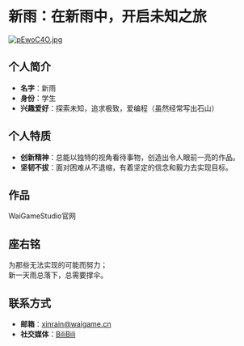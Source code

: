 # 新雨：在新雨中，开启未知之旅

[![pEwoC4O.jpg](https://s21.ax1x.com/2025/03/20/pEwoC4O.jpg)](https://imgse.com/i/pEwoC4O)

## 个人简介
- **名字**：新雨
- **身份**：学生
- **兴趣爱好**：探索未知，追求极致，爱编程（虽然经常写出石山）

## 个人特质
- **创新精神**：总能以独特的视角看待事物，创造出令人眼前一亮的作品。
- **坚韧不拔**：面对困难从不退缩，有着坚定的信念和毅力去实现目标。

## 作品
WaiGameStudio官网

## 座右铭
为那些无法实现的可能而努力；  
新一天雨总落下，总需要撑伞。

## 联系方式
- **邮箱**：[xinrain@waigame.cn](mailto:xinrain@waigame.cn)
- **社交媒体**：[BiliBili](https://space.bilibili.com/3537122153728569)
